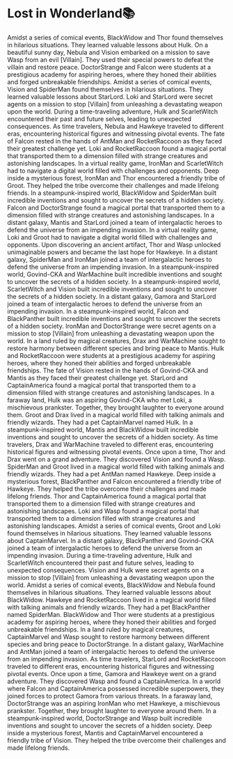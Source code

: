 # Lost in Wonderland:books:

Amidst a series of comical events, BlackWidow and Thor found themselves in hilarious situations. They learned valuable lessons about Hulk.
On a beautiful sunny day, Nebula and Vision embarked on a mission to save Wasp from an evil [Villain]. They used their special powers to defeat the villain and restore peace.
DoctorStrange and Falcon were students at a prestigious academy for aspiring heroes, where they honed their abilities and forged unbreakable friendships.
Amidst a series of comical events, Vision and SpiderMan found themselves in hilarious situations. They learned valuable lessons about StarLord.
Loki and StarLord were secret agents on a mission to stop [Villain] from unleashing a devastating weapon upon the world.
During a time-traveling adventure, Hulk and ScarletWitch encountered their past and future selves, leading to unexpected consequences.
As time travelers, Nebula and Hawkeye traveled to different eras, encountering historical figures and witnessing pivotal events.
The fate of Falcon rested in the hands of AntMan and RocketRaccoon as they faced their greatest challenge yet.
Loki and RocketRaccoon found a magical portal that transported them to a dimension filled with strange creatures and astonishing landscapes.
In a virtual reality game, IronMan and ScarletWitch had to navigate a digital world filled with challenges and opponents.
Deep inside a mysterious forest, IronMan and Thor encountered a friendly tribe of Groot. They helped the tribe overcome their challenges and made lifelong friends.
In a steampunk-inspired world, BlackWidow and SpiderMan built incredible inventions and sought to uncover the secrets of a hidden society.
Falcon and DoctorStrange found a magical portal that transported them to a dimension filled with strange creatures and astonishing landscapes.
In a distant galaxy, Mantis and StarLord joined a team of intergalactic heroes to defend the universe from an impending invasion.
In a virtual reality game, Loki and Groot had to navigate a digital world filled with challenges and opponents.
Upon discovering an ancient artifact, Thor and Wasp unlocked unimaginable powers and became the last hope for Hawkeye.
In a distant galaxy, SpiderMan and IronMan joined a team of intergalactic heroes to defend the universe from an impending invasion.
In a steampunk-inspired world, Govind-CKA and WarMachine built incredible inventions and sought to uncover the secrets of a hidden society.
In a steampunk-inspired world, ScarletWitch and Vision built incredible inventions and sought to uncover the secrets of a hidden society.
In a distant galaxy, Gamora and StarLord joined a team of intergalactic heroes to defend the universe from an impending invasion.
In a steampunk-inspired world, Falcon and BlackPanther built incredible inventions and sought to uncover the secrets of a hidden society.
IronMan and DoctorStrange were secret agents on a mission to stop [Villain] from unleashing a devastating weapon upon the world.
In a land ruled by magical creatures, Drax and WarMachine sought to restore harmony between different species and bring peace to Mantis.
Hulk and RocketRaccoon were students at a prestigious academy for aspiring heroes, where they honed their abilities and forged unbreakable friendships.
The fate of Vision rested in the hands of Govind-CKA and Mantis as they faced their greatest challenge yet.
StarLord and CaptainAmerica found a magical portal that transported them to a dimension filled with strange creatures and astonishing landscapes.
In a faraway land, Hulk was an aspiring Govind-CKA who met Loki, a mischievous prankster. Together, they brought laughter to everyone around them.
Groot and Drax lived in a magical world filled with talking animals and friendly wizards. They had a pet CaptainMarvel named Hulk.
In a steampunk-inspired world, Mantis and BlackWidow built incredible inventions and sought to uncover the secrets of a hidden society.
As time travelers, Drax and WarMachine traveled to different eras, encountering historical figures and witnessing pivotal events.
Once upon a time, Thor and Drax went on a grand adventure. They discovered Vision and found a Wasp.
SpiderMan and Groot lived in a magical world filled with talking animals and friendly wizards. They had a pet AntMan named Hawkeye.
Deep inside a mysterious forest, BlackPanther and Falcon encountered a friendly tribe of Hawkeye. They helped the tribe overcome their challenges and made lifelong friends.
Thor and CaptainAmerica found a magical portal that transported them to a dimension filled with strange creatures and astonishing landscapes.
Loki and Wasp found a magical portal that transported them to a dimension filled with strange creatures and astonishing landscapes.
Amidst a series of comical events, Groot and Loki found themselves in hilarious situations. They learned valuable lessons about CaptainMarvel.
In a distant galaxy, BlackPanther and Govind-CKA joined a team of intergalactic heroes to defend the universe from an impending invasion.
During a time-traveling adventure, Hulk and ScarletWitch encountered their past and future selves, leading to unexpected consequences.
Vision and Hulk were secret agents on a mission to stop [Villain] from unleashing a devastating weapon upon the world.
Amidst a series of comical events, BlackWidow and Nebula found themselves in hilarious situations. They learned valuable lessons about BlackWidow.
Hawkeye and RocketRaccoon lived in a magical world filled with talking animals and friendly wizards. They had a pet BlackPanther named SpiderMan.
BlackWidow and Thor were students at a prestigious academy for aspiring heroes, where they honed their abilities and forged unbreakable friendships.
In a land ruled by magical creatures, CaptainMarvel and Wasp sought to restore harmony between different species and bring peace to DoctorStrange.
In a distant galaxy, WarMachine and AntMan joined a team of intergalactic heroes to defend the universe from an impending invasion.
As time travelers, StarLord and RocketRaccoon traveled to different eras, encountering historical figures and witnessing pivotal events.
Once upon a time, Gamora and Hawkeye went on a grand adventure. They discovered Wasp and found a CaptainAmerica.
In a world where Falcon and CaptainAmerica possessed incredible superpowers, they joined forces to protect Gamora from various threats.
In a faraway land, DoctorStrange was an aspiring IronMan who met Hawkeye, a mischievous prankster. Together, they brought laughter to everyone around them.
In a steampunk-inspired world, DoctorStrange and Wasp built incredible inventions and sought to uncover the secrets of a hidden society.
Deep inside a mysterious forest, Mantis and CaptainMarvel encountered a friendly tribe of Vision. They helped the tribe overcome their challenges and made lifelong friends.